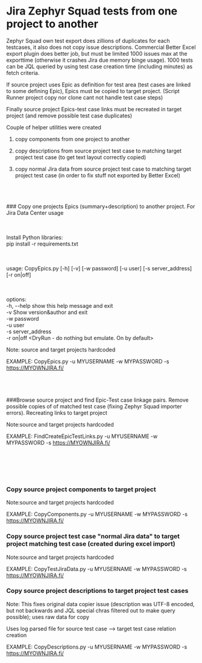 # Jira Zephyr Squad tests from one project to another 
  
Zephyr Squad own test export does zillions of duplicates for each testcases, it also does not copy issue descriptions. 
Commercial Better Excel export plugin does better job, but must be limited 1000 issues max at the exporttime (otherwise it crashes Jira due memory binge usage).  1000 tests can be JQL queried by using test case creation time (including minutes) as fetch criteria. 
  
If source project uses Epic as definition for test area (test cases are linked to some defining Epic), Epics must be copied to target project. (Script Runner project copy nor clone cant not handle test case steps)

Finally source project Epics-test case links must be recreated in target project (and remove possible test case duplicates)   

Couple of helper utilities were created

1) copy components from one project to another

2) copy descriptions from source project test case to matching target project test case (to get text layout correctly copied)

3) copy normal Jira data from source project test case to matching target project test case (in order to fix stuff not exported by Better Excel)


<br />
<br />
<br />   
### Copy one projects Epics (summary+description) to another project. For Jira Data Center usage
<br />
<br />
<br />

Install Python libraries:  
pip install -r requirements.txt    
<br />
<br />

    
usage: CopyEpics.py [-h] [-v] [-w password] [-u user] [-s server_address] [-r on|off]  
<br />
<br />


options:  
  -h, --help         show this help message and exit  
  -v                 Show version&author and exit  
  -w password        <JIRA password>  
  -u user            <JIRA user account>  
  -s server_address  <JIRA service>  
  -r on|off          <DryRun - do nothing but emulate. On by default>
  
  
Note: source and target projects hardcoded  

EXAMPLE: CopyEpics.py -u MYUSERNAME -w MYPASSWORD -s https://MYOWNJIRA.fi/  
<br />
<br />
<br />
<br />
###Browse source project and find Epic-Test case linkage pairs. Remove possible copies of of matched test case (fixing Zephyr Squad importer errors). Recreating links to target project

Note:source and target projects hardcoded   

EXAMPLE: FindCreateEpicTestLinks.py -u MYUSERNAME -w MYPASSWORD -s https://MYOWNJIRA.fi/   

<br />
<br />
<br />
<br />  

### Copy source project components to target project  
  
Note:source and target projects hardcoded 
  
EXAMPLE: CopyComponents.py -u MYUSERNAME -w MYPASSWORD -s https://MYOWNJIRA.fi/   


### Copy source project test case "normal Jira data" to target project matching test case (created during excel import)

Note:source and target projects hardcoded 
  
EXAMPLE: CopyTestJiraData.py -u MYUSERNAME -w MYPASSWORD -s https://MYOWNJIRA.fi/


### Copy source project descriptions to target project test cases

Note: This fixes original data copier issue (description was UTF-8 encoded, but not backwards and JQL 
special chras filtered out to make query possible); uses raw data for copy  

Uses log parsed file for source test case --> target test case relation creation 

EXAMPLE: CopyDescriptions.py -u MYUSERNAME -w MYPASSWORD -s https://MYOWNJIRA.fi/



